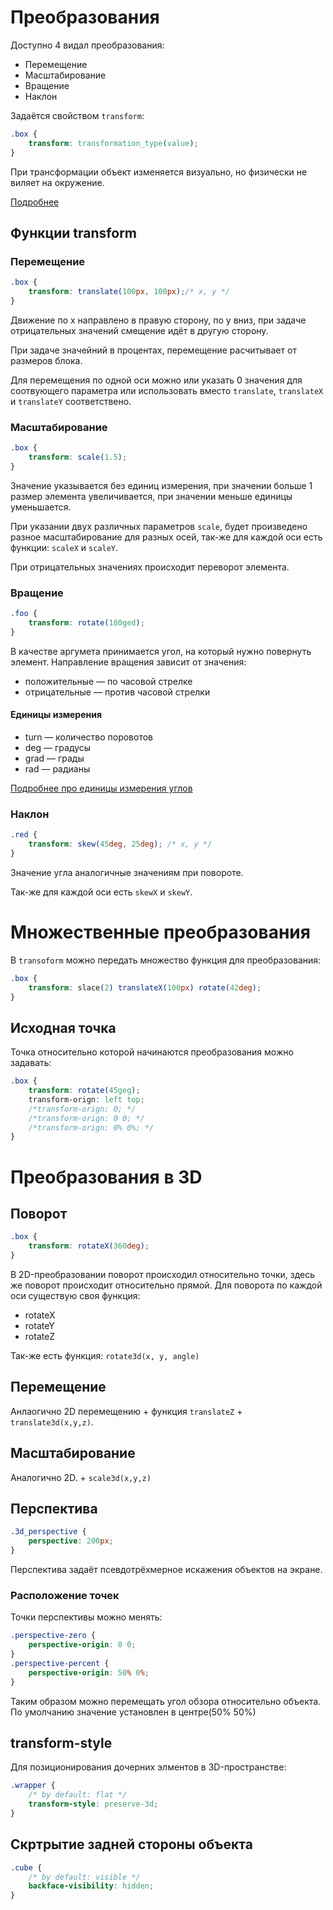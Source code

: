 # Преобразования

Доступно 4 видал преобразования:

* Перемещение
* Масштабирование
* Вращение 
* Наклон

Задаётся свойством `transform`:
```CSS
.box {
    transform: transformation_type(value);
}
```
При трансформации объект изменяется визуально, но физически не виляет на окружение.

[Подробнее](https://webref.ru/layout/advanced-html-css/transform)

## Функции transform

### Перемещение

```CSS
.box {
    transform: translate(100px, 100px);/* x, y */
}
```
Движение по x направлено в правую сторону, по y вниз, при задаче отрицательных значений смещение идёт в другую сторону.

При задаче значейний в процентах, перемещение расчитывает от размеров блока.

Для перемещения по одной оси можно или указать 0 значения для соотвующего параметра или использовать вместо `translate`, `translateX` и `translateY` соответствено.

### Масштабирование

```CSS
.box {
    transform: scale(1.5);
}
```
Значение указывается без единиц измерения, при значении больше 1 размер элемента увеличивается, при значении меньше единицы уменьшается.

При указании двух различных параметров `scale`, будет произведено разное масштабирование для разных осей, так-же для каждой оси есть функции: `scaleX` и `scaleY`.

При отрицательных значениях происходит переворот элемента.

### Вращение

```CSS
.foo {
    transform: rotate(180ged);
}
```
В качестве аргумета принимается угол, на который нужно повернуть элемент.
Направление вращения зависит от значения:
* положительные — по часовой стрелке
* отрицательные — против часовой стрелки

#### Единицы измерения

* turn — количество поровотов
* deg — градусы
* grad ­— грады
* rad — радианы

[Подробнее про единицы измерения углов](http://htmlbook.ru/css/value/angle)

### Наклон

```CSS
.red {
    transform: skew(45deg, 25deg); /* x, y */
}
```
Значение угла аналогичные значениям при повороте.

Так-же для каждой оси есть `skewX` и `skewY`.

# Множественные преобразования

В `transoform` можно передать множество функция для преобразования:
```CSS
.box {
    transform: slace(2) translateX(100px) rotate(42deg);
}
```

## Исходная точка

Точка относительно которой начинаются преобразования можно задавать:
```CSS
.box {
    transform: rotate(45geg);
    transform-orign: left top;
    /*transform-orign: 0; */
    /*transform-orign: 0 0; */
    /*transform-orign: 0% 0%; */
}
```

# Преобразования в 3D

## Поворот

```CSS
.box {
    transform: rotateX(360deg);
}
```
В 2D-преобразовании поворот происходил относительно точки, здесь же поворот происходит относительно прямой.
Для поворота по каждой оси существую своя функция:
* rotateX
* rotateY
* rotateZ

Так-же есть функция: `rotate3d(x, y, angle)`

## Перемещение

Анлаогично 2D перемещению + функция `translateZ` + `translate3d(x,y,z)`.

## Масштабирование

Аналогично 2D. + `scale3d(x,y,z)`

## Перспектива

```CSS
.3d_perspective {
    perspective: 200px;
}
```
Перспектива задаёт псевдотрёхмерное искажения объектов на экране.

### Расположение точек

Точки перспективы можно менять:
```CSS
.perspective-zero {
    perspective-origin: 0 0;
}
.perspective-percent {
    perspective-origin: 50% 0%;
}
```
Таким образом можно перемещать угол обзора относительно объекта.
По умолчанию значение установлен в центре(50% 50%)

## transform-style

Для позиционирования дочерних элментов в 3D-пространстве:
```CSS
.wrapper {
    /* by default: flat */
    transform-style: preserve-3d;
}
```

## Скртрытие задней стороны объекта

```CSS
.cube {
    /* by default: visible */
    backface-visibility: hidden;
}
```

